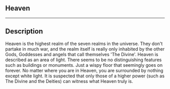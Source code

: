 ## Heaven
---

## Description
Heaven is the highest realm of the seven realms in the universe. They don't partake in much war, and the realm itself is really only inhabited by the other Gods, Goddesses and angels that call themselves 'The Divine'. Heaven is described as an area of light. There seems to be no distinguishing features such as buildings or monuments. Just a wispy floor that seemingly goes on forever. No matter where you are in Heaven, you are surrounded by nothing except white light. It is suspected that only those of a higher power (such as The Divine and the Deities) can witness what Heaven truly is.
